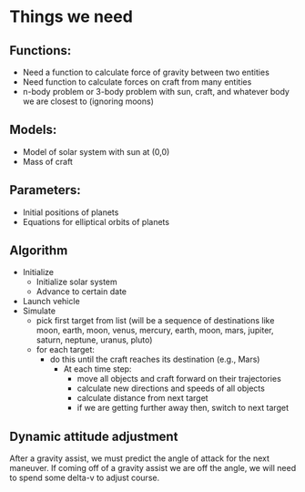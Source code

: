 # Things we need


## Functions:
- Need a function to calculate force of gravity between two entities
- Need function to calculate forces on craft from many entities
- n-body problem or 3-body problem with sun, craft, and whatever body we are closest to (ignoring moons)

## Models:
- Model of solar system with sun at (0,0)
- Mass of craft

## Parameters:
- Initial positions of planets
- Equations for elliptical orbits of planets 

## Algorithm
- Initialize
  - Initialize solar system
  - Advance to certain date
- Launch vehicle
- Simulate
  - pick first target from list (will be a sequence of destinations like moon, earth, moon, venus, mercury, earth, moon, mars, jupiter, saturn, neptune, uranus, pluto)
  - for each target:
    - do this until the craft reaches its destination (e.g., Mars)
      - At each time step:
        - move all objects and craft forward on their trajectories
        - calculate new directions and speeds of all objects 
        - calculate distance from next target
        - if we are getting further away then, switch to next target

## Dynamic attitude adjustment
After a gravity assist, we must predict the angle of attack for the next maneuver. If coming off of a gravity assist we are off the angle, we will need to spend some delta-v to adjust course. 
